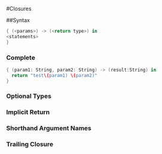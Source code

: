 #Closures

##Syntax

```swift
{ (<params>) -> (<return type>) in
<statements>
}
```

### Complete
```swift
{ (param1: String, param2: String) -> (result:String) in
  return "test\(param1) \(param2)"
}
```

### Optional Types

### Implicit Return

### Shorthand Argument Names

### Trailing Closure
